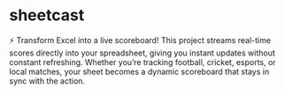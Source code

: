 # sheetcast
⚡ Transform Excel into a live scoreboard! This project streams real-time scores directly into your spreadsheet, giving you instant updates without constant refreshing. Whether you’re tracking football, cricket, esports, or local matches, your sheet becomes a dynamic scoreboard that stays in sync with the action.
